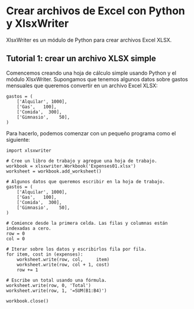 # Crear archivos de Excel con Python y XlsxWriter

XlsxWriter es un módulo de Python para crear archivos Excel XLSX.

## Tutorial 1: crear un archivo XLSX simple

Comencemos creando una hoja de cálculo simple usando Python y el módulo XlsxWriter.
Supongamos que tenemos algunos datos sobre gastos mensuales que queremos convertir en un archivo Excel XLSX:

```
gastos = (
    ['Alquilar', 1000],
    ['Gas',   100],
    ['Comida',  300],
    ['Gimnasio',    50],
)
```
Para hacerlo, podemos comenzar con un pequeño programa como el siguiente:
```
import xlsxwriter

# Cree un libro de trabajo y agregue una hoja de trabajo.
workbook = xlsxwriter.Workbook('Expenses01.xlsx')
worksheet = workbook.add_worksheet()

# Algunos datos que queremos escribir en la hoja de trabajo.
gastos = (
    ['Alquilar', 1000],
    ['Gas',   100],
    ['Comida',  300],
    ['Gimnasio',    50],
)

# Comience desde la primera celda. Las filas y columnas están indexadas a cero.
row = 0
col = 0

# Iterar sobre los datos y escribirlos fila por fila.
for item, cost in (expenses):
    worksheet.write(row, col,     item)
    worksheet.write(row, col + 1, cost)
    row += 1

# Escribe un total usando una fórmula.
worksheet.write(row, 0, 'Total')
worksheet.write(row, 1, '=SUM(B1:B4)')

workbook.close()
```
